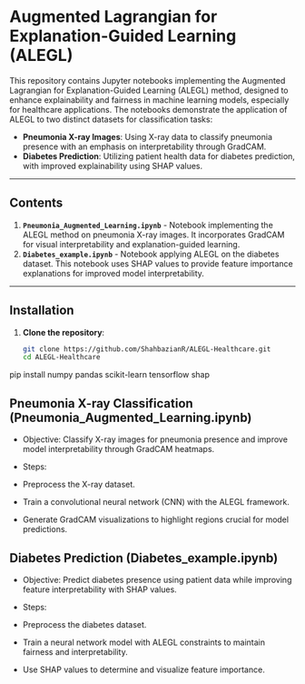 # Augmented Lagrangian for Explanation-Guided Learning (ALEGL)

This repository contains Jupyter notebooks implementing the Augmented Lagrangian for Explanation-Guided Learning (ALEGL) method, designed to enhance explainability and fairness in machine learning models, especially for healthcare applications. The notebooks demonstrate the application of ALEGL to two distinct datasets for classification tasks:

- **Pneumonia X-ray Images**: Using X-ray data to classify pneumonia presence with an emphasis on interpretability through GradCAM.
- **Diabetes Prediction**: Utilizing patient health data for diabetes prediction, with improved explainability using SHAP values.

---

## Contents

1. **`Pneumonia_Augmented_Learning.ipynb`** - Notebook implementing the ALEGL method on pneumonia X-ray images. It incorporates GradCAM for visual interpretability and explanation-guided learning.
2. **`Diabetes_example.ipynb`** - Notebook applying ALEGL on the diabetes dataset. This notebook uses SHAP values to provide feature importance explanations for improved model interpretability.

---

## Installation

1. **Clone the repository**:
   ```bash
   git clone https://github.com/ShahbazianR/ALEGL-Healthcare.git
   cd ALEGL-Healthcare
pip install numpy pandas scikit-learn tensorflow shap




## Pneumonia X-ray Classification (Pneumonia_Augmented_Learning.ipynb)

- Objective: Classify X-ray images for pneumonia presence and improve model interpretability through GradCAM heatmaps.
- Steps:

- Preprocess the X-ray dataset.
- Train a convolutional neural network (CNN) with the ALEGL framework.
- Generate GradCAM visualizations to highlight regions crucial for model predictions.


## Diabetes Prediction (Diabetes_example.ipynb)

- Objective: Predict diabetes presence using patient data while improving feature interpretability with SHAP values.
- Steps:

- Preprocess the diabetes dataset.
- Train a neural network model with ALEGL constraints to maintain fairness and interpretability.
- Use SHAP values to determine and visualize feature importance.
